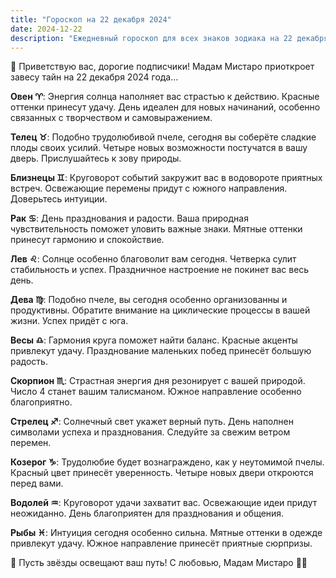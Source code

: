 ```yaml
---
title: "Гороскоп на 22 декабря 2024"
date: 2024-12-22
description: "Ежедневный гороскоп для всех знаков зодиака на 22 декабря 2024 года от Мадам Мистаро"
---
```


🌟 Приветствую вас, дорогие подписчики! Мадам Мистаро приоткроет завесу тайн на 22 декабря 2024 года... 

<b>Овен ♈️</b>: Энергия солнца наполняет вас страстью к действию. Красные оттенки принесут удачу. День идеален для новых начинаний, особенно связанных с творчеством и самовыражением.

<b>Телец ♉️</b>: Подобно трудолюбивой пчеле, сегодня вы соберёте сладкие плоды своих усилий. Четыре новых возможности постучатся в вашу дверь. Прислушайтесь к зову природы.

<b>Близнецы ♊️</b>: Круговорот событий закружит вас в водовороте приятных встреч. Освежающие перемены придут с южного направления. Доверьтесь интуиции.

<b>Рак ♋️</b>: День празднования и радости. Ваша природная чувствительность поможет уловить важные знаки. Мятные оттенки принесут гармонию и спокойствие.

<b>Лев ♌️</b>: Солнце особенно благоволит вам сегодня. Четверка сулит стабильность и успех. Праздничное настроение не покинет вас весь день.

<b>Дева ♍️</b>: Подобно пчеле, вы сегодня особенно организованны и продуктивны. Обратите внимание на циклические процессы в вашей жизни. Успех придёт с юга.

<b>Весы ♎️</b>: Гармония круга поможет найти баланс. Красные акценты привлекут удачу. Празднование маленьких побед принесёт большую радость.

<b>Скорпион ♏️</b>: Страстная энергия дня резонирует с вашей природой. Число 4 станет вашим талисманом. Южное направление особенно благоприятно.

<b>Стрелец ♐️</b>: Солнечный свет укажет верный путь. День наполнен символами успеха и празднования. Следуйте за свежим ветром перемен.

<b>Козерог ♑️</b>: Трудолюбие будет вознаграждено, как у неутомимой пчелы. Красный цвет принесёт уверенность. Четыре новых двери откроются перед вами.

<b>Водолей ♒️</b>: Круговорот удачи захватит вас. Освежающие идеи придут неожиданно. День благоприятен для празднования и общения.

<b>Рыбы ♓️</b>: Интуиция сегодня особенно сильна. Мятные оттенки в одежде привлекут удачу. Южное направление принесёт приятные сюрпризы.

🌟 Пусть звёзды освещают ваш путь! С любовью, Мадам Мистаро 🔮✨